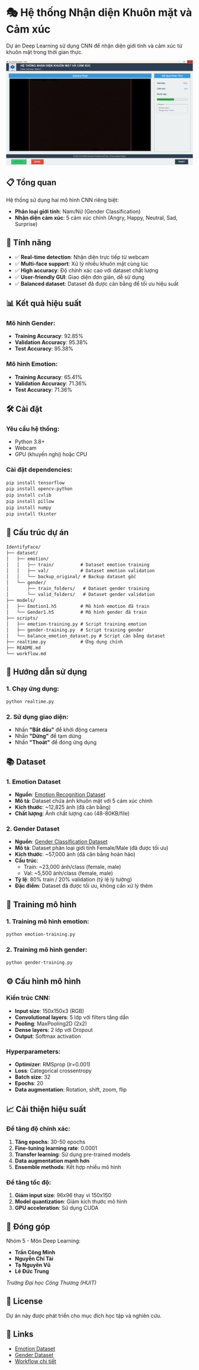 # 🎭 Hệ thống Nhận diện Khuôn mặt và Cảm xúc

Dự án Deep Learning sử dụng CNN để nhận diện giới tính và cảm xúc từ khuôn mặt trong thời gian thực.

![GUI](img/GUI.png)

## 📋 Tổng quan

Hệ thống sử dụng hai mô hình CNN riêng biệt:

- **Phân loại giới tính**: Nam/Nữ (Gender Classification)
- **Nhận diện cảm xúc**: 5 cảm xúc chính (Angry, Happy, Neutral, Sad, Surprise)

## 🚀 Tính năng

- ✅ **Real-time detection**: Nhận diện trực tiếp từ webcam
- ✅ **Multi-face support**: Xử lý nhiều khuôn mặt cùng lúc
- ✅ **High accuracy**: Độ chính xác cao với dataset chất lượng
- ✅ **User-friendly GUI**: Giao diện đơn giản, dễ sử dụng
- ✅ **Balanced dataset**: Dataset đã được cân bằng để tối ưu hiệu suất

## 📊 Kết quả hiệu suất

### Mô hình Gender:

- **Training Accuracy**: 92.85%
- **Validation Accuracy**: 95.38%
- **Test Accuracy**: 95.38%

### Mô hình Emotion:

- **Training Accuracy**: 65.41%
- **Validation Accuracy**: 71.36%
- **Test Accuracy**: 71.36%

## 🛠️ Cài đặt

### Yêu cầu hệ thống:

- Python 3.8+
- Webcam
- GPU (khuyến nghị) hoặc CPU

### Cài đặt dependencies:

```bash
pip install tensorflow
pip install opencv-python
pip install cvlib
pip install pillow
pip install numpy
pip install tkinter
```

## 📁 Cấu trúc dự án

```
IdentifyFace/
├── dataset/
│   ├── emotion/
│   │   ├── train/          # Dataset emotion training
│   │   ├── val/            # Dataset emotion validation
│   │   └── backup_original/ # Backup dataset gốc
│   └── gender/
│       ├── train_folders/   # Dataset gender training
│       └── valid_folders/   # Dataset gender validation
├── models/
│   ├── Emotion1.h5         # Mô hình emotion đã train
│   └── Gender1.h5          # Mô hình gender đã train
├── scripts/
│   ├── emotion-training.py # Script training emotion
│   ├── gender-training.py  # Script training gender
│   └── balance_emotion_dataset.py # Script cân bằng dataset
├── realtime.py             # Ứng dụng chính
├── README.md
└── workflow.md
```

## 🎯 Hướng dẫn sử dụng

### 1. Chạy ứng dụng:

```bash
python realtime.py
```

### 2. Sử dụng giao diện:

- Nhấn **"Bắt đầu"** để khởi động camera
- Nhấn **"Dừng"** để tạm dừng
- Nhấn **"Thoát"** để đóng ứng dụng

## 📚 Dataset

### 1. Emotion Dataset

- **Nguồn**: [Emotion Recognition Dataset](https://www.kaggle.com/datasets/karthickmcw/emotion-recognition-dataset)
- **Mô tả**: Dataset chứa ảnh khuôn mặt với 5 cảm xúc chính
- **Kích thước**: ~12,825 ảnh (đã cân bằng)
- **Chất lượng**: Ảnh chất lượng cao (48-80KB/file)

### 2. Gender Dataset

- **Nguồn**: [Gender Classification Dataset](https://www.kaggle.com/datasets/cashutosh/gender-classification-dataset)
- **Mô tả**: Dataset phân loại giới tính Female/Male (đã được tối ưu)
- **Kích thước**: ~57,000 ảnh (đã cân bằng hoàn hảo)
- **Cấu trúc**:
  - Train: ~23,000 ảnh/class (female, male)
  - Val: ~5,500 ảnh/class (female, male)
- **Tỷ lệ**: 80% train / 20% validation (tỷ lệ lý tưởng)
- **Đặc điểm**: Dataset đã được tối ưu, không cần xử lý thêm

## 🔧 Training mô hình

### 1. Training mô hình emotion:

```bash
python emotion-training.py
```

### 2. Training mô hình gender:

```bash
python gender-training.py
```

## ⚙️ Cấu hình mô hình

### Kiến trúc CNN:

- **Input size**: 150x150x3 (RGB)
- **Convolutional layers**: 5 lớp với filters tăng dần
- **Pooling**: MaxPooling2D (2x2)
- **Dense layers**: 2 lớp với Dropout
- **Output**: Softmax activation

### Hyperparameters:

- **Optimizer**: RMSprop (lr=0.001)
- **Loss**: Categorical crossentropy
- **Batch size**: 32
- **Epochs**: 20
- **Data augmentation**: Rotation, shift, zoom, flip

## 📈 Cải thiện hiệu suất

### Để tăng độ chính xác:

1. **Tăng epochs**: 30-50 epochs
2. **Fine-tuning learning rate**: 0.0001
3. **Transfer learning**: Sử dụng pre-trained models
4. **Data augmentation mạnh hơn**
5. **Ensemble methods**: Kết hợp nhiều mô hình

### Để tăng tốc độ:

1. **Giảm input size**: 96x96 thay vì 150x150
2. **Model quantization**: Giảm kích thước mô hình
3. **GPU acceleration**: Sử dụng CUDA

## 👥 Đóng góp

Nhóm 5 - Môn Deep Learning:

- **Trần Công Minh**
- **Nguyễn Chí Tài**
- **Tạ Nguyên Vũ**
- **Lê Đức Trung**

_Trường Đại học Công Thương (HUIT)_

## 📄 License

Dự án này được phát triển cho mục đích học tập và nghiên cứu.

## 🔗 Links

- [Emotion Dataset](https://www.kaggle.com/datasets/karthickmcw/emotion-recognition-dataset)
- [Gender Dataset](https://www.kaggle.com/datasets/cashutosh/gender-classification-dataset)
- [Workflow chi tiết](workflow.md)
